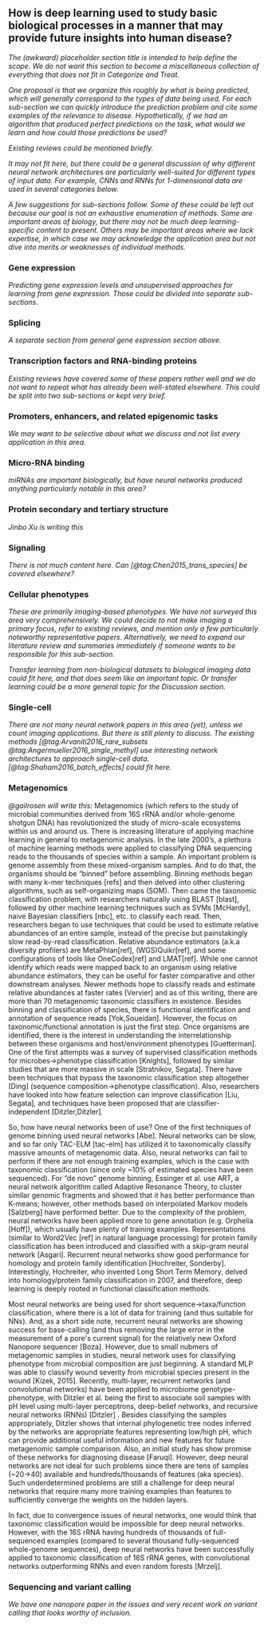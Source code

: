 ## How is deep learning used to study basic biological processes in a manner that may provide future insights into human disease?

*The (awkward) placeholder section title is intended to help define the scope.
We do not want this section to become a miscellaneous collection of everything
that does not fit in Categorize and Treat.*

*One proposal is that we organize this roughly by what is being predicted,
which will generally correspond to the types of data being used.  For each
sub-section we can quickly introduce the prediction problem and cite some
examples of the relevance to disease.  Hypothetically, if we had an algorithm
that produced perfect predictions on the task, what would we learn and how
could those predictions be used?*

*Existing reviews could be mentioned briefly.*

*It may not fit here, but there could be a general discussion of why different
neural network architectures are particularly well-suited for different types
of input data.  For example, CNNs and RNNs for 1-dimensional data are used
in several categories below.*

*A few suggestions for sub-sections follow.  Some of these could be left out
because our goal is not an exhaustive enumeration of methods.  Some
are important areas of biology, but there may not be much deep learning-
specific content to present.  Others may be important areas where we lack
expertise, in which case we may acknowledge the application area but not
dive into merits or weaknesses of individual methods.*

### Gene expression

*Predicting gene expression levels and unsupervised approaches for learning
from gene expression.  Those could be divided into separate sub-sections.*

### Splicing

*A separate section from general gene expression section above.*

### Transcription factors and RNA-binding proteins

*Existing reviews have covered some of these papers rather well and we do not
want to repeat what has already been well-stated elsewhere.  This could
be split into two sub-sections or kept very brief.*

### Promoters, enhancers, and related epigenomic tasks

*We may want to be selective about what we discuss and not list every
application in this area.*

### Micro-RNA binding

*miRNAs are important biologically, but have neural networks produced anything
particularly notable in this area?*

### Protein secondary and tertiary structure

*Jinbo Xu is writing this*

### Signaling

*There is not much content here.  Can [@tag:Chen2015_trans_species] be covered
elsewhere?*

### Cellular phenotypes

*These are primarily imaging-based phenotypes.  We have not surveyed this area
very comprehensively.  We could decide to not make imaging a primary focus,
refer to existing reviews, and mention only a few particularly noteworthy
representative papers.  Alternatively, we need to expand our literature review
and summaries immediately if someone wants to be responsible for this
sub-section.*

*Transfer learning from non-biological datasets to biological imaging
data could fit here, and that does seem like an important topic.  Or
transfer learning could be a more general topic for the Discussion section.*

### Single-cell

*There are not many neural network papers in this area (yet), unless we count
imaging applications.  But there is still plenty to discuss.  The existing
methods [@tag:Arvaniti2016_rare_subsets @tag:Angermueller2016_single_methyl]
use interesting network architectures to approach single-cell data.
[@tag:Shaham2016_batch_effects] could fit here.*

### Metagenomics

*@gailrosen will write this:*
Metagenomics (which refers to the study of microbial communities derived from 16S rRNA and/or whole-genome shotgun DNA) has revolutionized the study of micro-scale ecosystems within us and around us. There is increasing literature of applying machine learning in general to metagenomic analysis.   In the late 2000’s, a plethora of machine learning methods were applied to classifying DNA sequencing reads to the thousands of species within a sample.  An important problem is genome assembly from these mixed-organism samples.  And to do that, the organisms should be “binned” before assembling.  Binning methods began with many k-mer techniques [refs] and then delved into other clustering algorithms, such as self-organizing maps (SOM).  Then came the taxonomic classification problem,  with researchers naturally using BLAST [blast], followed by other machine learning techniques such as SVMs [McHardy], naive Bayesian classifiers [nbc], etc. to classify each read.  Then, researchers began to use techniques that could be used to estimate relative abundances of an entire sample, instead of the precise but painstakingly slow read-by-read classification.  Relative abundance estimators (a.k.a diversity profilers) are MetaPhlan[ref], (WGS)Quikr[ref], and some configurations of tools like OneCodex[ref] and LMAT[ref].  While one cannot identify which reads were mapped back to an organism using relative abundance estimators, they can be useful for faster comparative and other downstream analyses.   Newer methods hope to classify reads and estimate relative abundances at faster rates [Vervier] and as of this writing, there are more than 70 metagenomic taxonomic classifiers in existence.  Besides binning and classification of species, there is functional identification and annotation of sequence reads [Yok,Soueidan].
	However, the focus on taxonomic/functional annotation is just the first step.  Once organisms are identified, there is the interest in understanding the interrelationship between these organisms and host/environment phenotypes [Guetterman].  One of the first attempts was a survey of supervised classification methods for microbes->phenotype classification [Knights], followed by similar studies that are more massive in scale [Stratnikov, Segata].  There have been techniques that bypass the taxonomic classification step altogether [Ding] (sequence composition->phenotype classification).  Also, researchers have looked into how feature selection can improve classification [Liu, Segata], and techniques have been proposed that are classifier-independent [Ditzler,Ditzler].

So, how have neural networks been of use?  One of the first techniques of genome binning used neural networks [Abe]. Neural networks can be slow, and so far only TAC-ELM [tac-elm] has utilized it to taxonomically classify massive amounts of metagenomic data.  Also, neural networks can fail to perform if there are not enough training examples, which is the case with taxonomic classification (since only ~10% of estimated species have been sequenced).  For “de novo” genome binning, Essinger et al. use ART, a neural network algorithm called Adaptive Resonance Theory, to cluster similar genomic fragments and showed that it has better performance than K-means;  however, other methods based on interpolated Markov models [Salzberg] have performed better.  Due to the complexity of the problem, neural networks have been applied more to gene annotation (e.g. Orphelia [Hoff]), which usually have plenty of training examples.  Representations (similar to Word2Vec [ref] in natural language processing) for protein family classification has been introduced and classified with a skip-gram neural network [Asgari].  Recurrent neural networks show good performance for homology and protein family identification [Hochreiter, Sonderby].  Interestingly, Hochreiter, who invented Long Short Term Memory, delved into homology/protein family classification in 2007, and therefore, deep learning is deeply rooted in functional classification methods.  

Most neural networks are being used for short sequence->taxa/function classification, where there is a lot of data for training (and thus suitable for NNs).  And, as a short side note, recurrent neural networks are showing success for base-calling (and thus removing the large error in the measurement of a pore's current signal) for the relatively new Oxford Nanopore sequencer [Boza].  However, due to small nubmers of metagenomic samples in studies, neural network uses for classifying phenotype from microbial composition are just beginning.   A standard MLP was able to classify wound severity from microbial species present in the wound [Kizek, 2015].  Recently, multi-layer, recurrent networks (and convolutional networks) have been applied to microbiome genotype-phenotype, with Ditzler et al. being the first to associate soil samples with pH level using multi-layer perceptrons, deep-belief networks, and recursive neural networks (RNNs)  [Ditzler] .  Besides classifying the samples appropriately, Ditzler shows that internal phylogenetic tree nodes inferred by the networks are appropriate features representing low/high pH, which can provide additional useful information and new features for future metagenomic sample comparison.  Also, an initial study has show promise of these networks for diagnosing disease [Faruqi].  However, deep neural networks are not ideal for such problems since there are tens of samples (~20->40) available and hundreds/thousands of features (aka species).  Such underdetermined problems are still a challenge for deep neural networks that require many more training examples than features to sufficiently converge the weights on the hidden layers.  

In fact, due to convergence issues of neural networks, one would think that taxonomic classification would be impossible for deep neural networks.  However, with the 16S rRNA having hundreds of thousands of full-sequenced examples (compared to several thousand fully-sequenced whole-genome sequences), deep neural networks have been successfully applied to taxonomic classification of 16S rRNA genes, with convolutional networks outperforming RNNs and even random forests [Mrzelj].

### Sequencing and variant calling

*We have one nanopore paper in the issues and very recent work on variant calling
that looks worthy of inclusion.*
